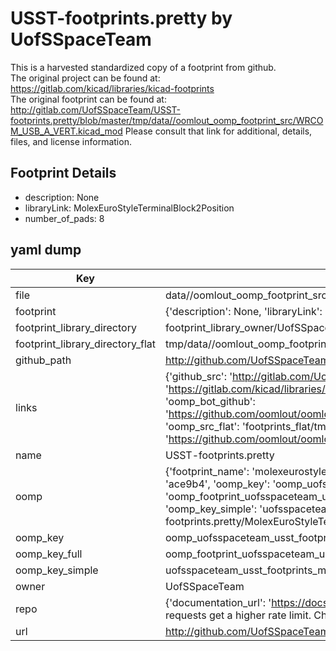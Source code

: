 # USST-footprints.pretty by UofSSpaceTeam  
This is a harvested standardized copy of a footprint from github.  
The original project can be found at:  
https://gitlab.com/kicad/libraries/kicad-footprints  
The original footprint can be found at:
http://gitlab.com/UofSSpaceTeam/USST-footprints.pretty/blob/master/tmp/data//oomlout_oomp_footprint_src/WRCOM_USB_A_VERT.kicad_mod
Please consult that link for additional, details, files, and license information.  
## Footprint Details
* description: None  
* libraryLink: MolexEuroStyleTerminalBlock2Position  
* number_of_pads: 8  
## yaml dump  
| Key | Value |  
| --- | --- |  
| file | data//oomlout_oomp_footprint_src/USST-footprints.pretty/MolexEuroStyleTerminalBlock2Position.kicad_mod |  
| footprint | {'description': None, 'libraryLink': 'MolexEuroStyleTerminalBlock2Position', 'number_of_pads': 8} |  
| footprint_library_directory | footprint_library_owner/UofSSpaceTeam_USST-footprints.pretty |  
| footprint_library_directory_flat | tmp/data//oomlout_oomp_footprint_src/footprints_flat/uofsspaceteam_usst_footprints_molexeurostyleterminalblock2position/working |  
| github_path | http://github.com/UofSSpaceTeam/USST-footprints.pretty/blob/master/tmp/data//oomlout_oomp_footprint_src/MolexEuroStyleTerminalBlock2Position.kicad_mod |  
| links | {'github_src': 'http://gitlab.com/UofSSpaceTeam/USST-footprints.pretty/blob/master/tmp/data//oomlout_oomp_footprint_src/WRCOM_USB_A_VERT.kicad_mod', 'github_src_repo': 'https://gitlab.com/kicad/libraries/kicad-footprints', 'oomp_bot': 'tmp/data//oomlout_oomp_footprint_src/footprints/uofsspaceteam_usst_footprints_molexeurostyleterminalblock2position/working', 'oomp_bot_github': 'https://github.com/oomlout/oomlout_oomp_footprint_bot/tree/main/tmp/data//oomlout_oomp_footprint_src/footprints/uofsspaceteam_usst_footprints_molexeurostyleterminalblock2position/working', 'oomp_src_flat': 'footprints_flat/tmp/data//oomlout_oomp_footprint_src/footprints_flat/uofsspaceteam_usst_footprints_molexeurostyleterminalblock2position/working', 'oomp_src_flat_github': 'https://github.com/oomlout/oomlout_oomp_footprint_src/tree/main/tmp/data//oomlout_oomp_footprint_src/footprints_flat/uofsspaceteam_usst_footprints_molexeurostyleterminalblock2position/working'} |  
| name | USST-footprints.pretty |  
| oomp | {'footprint_name': 'molexeurostyleterminalblock2position', 'library_name': 'usst_footprints', 'md5': 'ace9b4e6fa152f2c500c9d76b3d5dbf6', 'md5_10': 'ace9b4e6fa', 'md5_5': 'ace9b', 'md5_6': 'ace9b4', 'oomp_key': 'oomp_uofsspaceteam_usst_footprints_molexeurostyleterminalblock2position', 'oomp_key_extra': 'oomp_footprint_uofsspaceteam_usst_footprints_molexeurostyleterminalblock2position', 'oomp_key_full': 'oomp_footprint_uofsspaceteam_usst_footprints_molexeurostyleterminalblock2position_ace9b4', 'oomp_key_simple': 'uofsspaceteam_usst_footprints_molexeurostyleterminalblock2position', 'original_filename': 'data//oomlout_oomp_footprint_src/USST-footprints.pretty/MolexEuroStyleTerminalBlock2Position.kicad_mod', 'owner_name': 'uofsspaceteam'} |  
| oomp_key | oomp_uofsspaceteam_usst_footprints_molexeurostyleterminalblock2position |  
| oomp_key_full | oomp_footprint_uofsspaceteam_usst_footprints_molexeurostyleterminalblock2position |  
| oomp_key_simple | uofsspaceteam_usst_footprints_molexeurostyleterminalblock2position |  
| owner | UofSSpaceTeam |  
| repo | {'documentation_url': 'https://docs.github.com/rest/overview/resources-in-the-rest-api#rate-limiting', 'message': "API rate limit exceeded for 84.66.142.224. (But here's the good news: Authenticated requests get a higher rate limit. Check out the documentation for more details.)"} |  
| url | http://github.com/UofSSpaceTeam/USST-footprints.pretty |  

